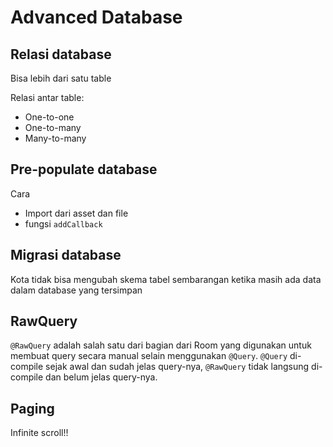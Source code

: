 # Advanced Database

## Relasi database

Bisa lebih dari satu table

Relasi antar table:

- One-to-one
- One-to-many
- Many-to-many

## Pre-populate database

Cara

- Import dari asset dan file
- fungsi `addCallback`

## Migrasi database

Kota tidak bisa mengubah skema tabel sembarangan ketika masih ada data dalam database yang tersimpan

## RawQuery

`@RawQuery` adalah salah satu dari bagian dari Room yang digunakan untuk membuat query secara manual selain menggunakan `@Query`. `@Query` di-compile sejak awal dan sudah jelas query-nya, `@RawQuery` tidak langsung di-compile dan belum jelas query-nya.

## Paging

Infinite scroll!!
